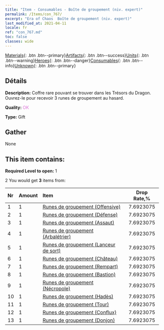 ```yaml
---
title: "Item - Consumables - Boîte de groupement (niv. expert)"
permalink: /Items/con_767/
excerpt: "Era of Chaos  Boîte de groupement (niv. expert)"
last_modified_at: 2021-04-11
locale: fr
ref: "con_767.md"
toc: false
classes: wide
---
```

 [Materials](/fr/Items/){: .btn .btn--primary}[Artifacts](/fr/Items/Artifacts/){: .btn .btn--success}[Units](/fr/Items/Units/){: .btn .btn--warning}[Heroes](/fr/Items/Heroes/){: .btn .btn--danger}[Consumables](/fr/Items/Consumables/){: .btn .btn--info}[Unknown](/fr/Items/Unknown/){: .btn .btn--primary}

## Détails
 **Description:** Coffre rare pouvant se trouver dans les Trésors du Dragon. Ouvrez-le pour recevoir 3 runes de groupement au hasard.

 **Quality:** <span style="color: #DA70D6">OK</span>

 **Type:** Gift

## Gather

  None

## This item contains:

 **Required Level to open:** 1

 2 You would get **3** items  from:

  | Nr | Amount |     Item    | Drop Rate,% |
  |:---|:-------|:------------|:---------:|
  | 1 | 1 | [Runes de groupement (Offensive)](/fr/Items/con_734/) | 7.6923075 | 
  | 2 | 1 | [Runes de groupement (Défense)](/fr/Items/con_739/) | 7.6923075 | 
  | 3 | 1 | [Runes de groupement (Assaut)](/fr/Items/con_741/) | 7.6923075 | 
  | 4 | 1 | [Runes de groupement (Arbalétrier)](/fr/Items/con_742/) | 7.6923075 | 
  | 5 | 1 | [Runes de groupement (Lanceur de sort)](/fr/Items/con_746/) | 7.6923075 | 
  | 6 | 1 | [Runes de groupement (Château)](/fr/Items/con_752/) | 7.6923075 | 
  | 7 | 1 | [Runes de groupement (Rempart)](/fr/Items/con_753/) | 7.6923075 | 
  | 8 | 1 | [Runes de groupement (Bastion)](/fr/Items/con_754/) | 7.6923075 | 
  | 9 | 1 | [Runes de groupement (Nécropole)](/fr/Items/con_755/) | 7.6923075 | 
  | 10 | 1 | [Runes de groupement (Hadès)](/fr/Items/con_777/) | 7.6923075 | 
  | 11 | 1 | [Runes de groupement (Tour)](/fr/Items/con_785/) | 7.6923075 | 
  | 12 | 1 | [Runes de groupement (Conflux)](/fr/Items/con_791/) | 7.6923075 | 
  | 13 | 1 | [Runes de groupement (Donjon)](/fr/Items/con_792/) | 7.6923075 | 
